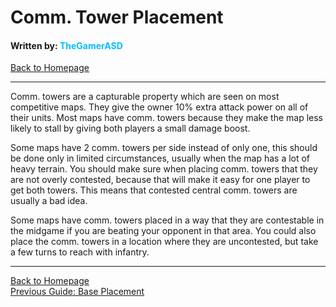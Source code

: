 # Comm. Tower Placement
#### Written by: <span style="color:deepskyblue">TheGamerASD</span>
[Back to Homepage](..\index.html#content)

___

Comm. towers are a capturable property which are seen on most competitive maps. They give the owner 10% extra attack power on all of their units.
Most maps have comm. towers because they make the map less likely to stall by giving both players a small damage boost.


Some maps have 2 comm. towers per side instead of only one, this should be done only in limited circumstances, usually when the map has a lot of heavy terrain.
You should make sure when placing comm. towers that they are not overly contested, because that will make it easy for one player to get both towers. This means that contested central comm. towers are usually a bad idea.


Some maps have comm. towers placed in a way that they are contestable in the midgame if you are beating your opponent in that area.
You could also place the comm. towers in a location where they are uncontested, but take a few turns to reach with infantry.

___

[Back to Homepage](..\index.html#content)<br>
[Previous Guide: Base Placement](base_placement.md#content)